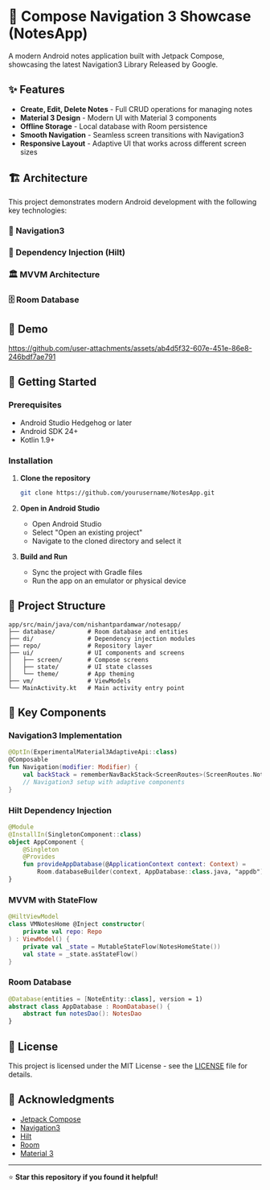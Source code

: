 # 📝 Compose Navigation 3 Showcase (NotesApp)

A modern Android notes application built with Jetpack Compose, showcasing the latest Navigation3 Library Released by Google.

## ✨ Features

- **Create, Edit, Delete Notes** - Full CRUD operations for managing notes
- **Material 3 Design** - Modern UI with Material 3 components
- **Offline Storage** - Local database with Room persistence
- **Smooth Navigation** - Seamless screen transitions with Navigation3
- **Responsive Layout** - Adaptive UI that works across different screen sizes

## 🏗️ Architecture

This project demonstrates modern Android development with the following key technologies:

### 🧭 Navigation3
### 💉 Dependency Injection (Hilt)
### 🏛️ MVVM Architecture
### 🗄️ Room Database

## 📱 Demo

https://github.com/user-attachments/assets/ab4d5f32-607e-451e-86e8-246bdf7ae791

## 🚀 Getting Started

### Prerequisites
- Android Studio Hedgehog or later
- Android SDK 24+
- Kotlin 1.9+

### Installation

1. **Clone the repository**
   ```bash
   git clone https://github.com/yourusername/NotesApp.git
   ```

2. **Open in Android Studio**
   - Open Android Studio
   - Select "Open an existing project"
   - Navigate to the cloned directory and select it

3. **Build and Run**
   - Sync the project with Gradle files
   - Run the app on an emulator or physical device

## 📁 Project Structure

```
app/src/main/java/com/nishantpardamwar/notesapp/
├── database/         # Room database and entities
├── di/               # Dependency injection modules
├── repo/             # Repository layer
├── ui/               # UI components and screens
│   ├── screen/       # Compose screens
│   ├── state/        # UI state classes
│   └── theme/        # App theming
├── vm/               # ViewModels
└── MainActivity.kt   # Main activity entry point
```

## 🔧 Key Components

### Navigation3 Implementation
```kotlin
@OptIn(ExperimentalMaterial3AdaptiveApi::class)
@Composable
fun Navigation(modifier: Modifier) {
    val backStack = rememberNavBackStack<ScreenRoutes>(ScreenRoutes.NotesHome)
    // Navigation3 setup with adaptive components
}
```

### Hilt Dependency Injection
```kotlin
@Module
@InstallIn(SingletonComponent::class)
object AppComponent {
    @Singleton
    @Provides
    fun provideAppDatabase(@ApplicationContext context: Context) = 
        Room.databaseBuilder(context, AppDatabase::class.java, "appdb").build()
}
```

### MVVM with StateFlow
```kotlin
@HiltViewModel
class VMNotesHome @Inject constructor(
    private val repo: Repo
) : ViewModel() {
    private val _state = MutableStateFlow(NotesHomeState())
    val state = _state.asStateFlow()
}
```

### Room Database
```kotlin
@Database(entities = [NoteEntity::class], version = 1)
abstract class AppDatabase : RoomDatabase() {
    abstract fun notesDao(): NotesDao
}
```

## 📄 License

This project is licensed under the MIT License - see the [LICENSE](LICENSE) file for details.

## 🙏 Acknowledgments

- [Jetpack Compose](https://developer.android.com/jetpack/compose)
- [Navigation3](https://developer.android.com/guide/navigation/navigation-3)
- [Hilt](https://developer.android.com/training/dependency-injection/hilt-android)
- [Room](https://developer.android.com/training/data-storage/room)
- [Material 3](https://m3.material.io/)

---

⭐ **Star this repository if you found it helpful!** 
